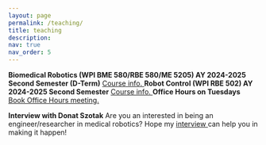 ```yaml
---
layout: page
permalink: /teaching/
title: teaching
description: 
nav: true
nav_order: 5
---
```


**Biomedical Robotics (WPI BME 580/RBE 580/ME 5205) AY 2024-2025 Second Semester (D-Term)**
<a href='https://wpi-grad.cleancatalog.net/robotics-engineering-biomedical-engineering-mechanical-engineering/bme-580rbe-580me-5205'> Course info. </a> 
**Robot Control (WPI RBE 502) AY 2024-2025 Second Semester**
<a href='https://wpi-grad.cleancatalog.net/robotics-engineering/rbe-502'> Course info. </a>
**Office Hours on Tuesdays**
<a href='https://calendar.app.google/YjbXjMrTLj4SAGN96'> Book Office Hours meeting. </a>

**Interview with Donat Szotak**
Are you an interested in being an engineer/researcher in medical robotics? Hope my <a href='https://www.youtube.com/watch?v=OykmNSyJ9RE'> interview </a> can help you in making it happen!
